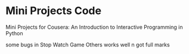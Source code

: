 Mini Projects Code
==========================


Mini Projects for Cousera: An Introduction to Interactive Programming in Python

some bugs in Stop Watch Game
Others works well n got full marks

